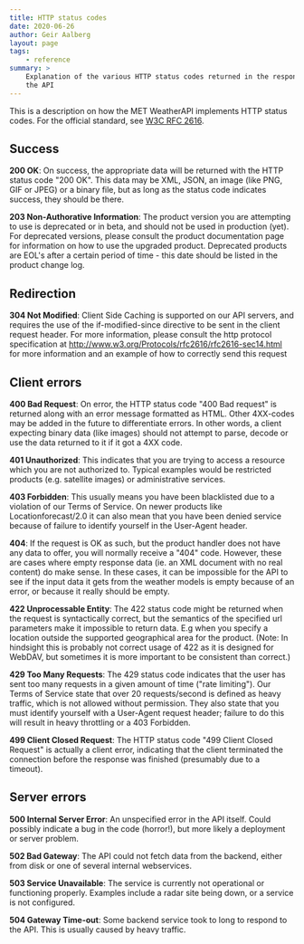 ```yaml
---
title: HTTP status codes
date: 2020-06-26
author: Geir Aalberg
layout: page
tags:
    - reference
summary: >
    Explanation of the various HTTP status codes returned in the response from
    the API
---
```


This is a description on how the MET WeatherAPI implements HTTP status codes.
For the official standard, see [W3C RFC 2616](https://www.w3.org/Protocols/rfc2616/rfc2616-sec10.html).

## Success

**200 OK**: On success, the appropriate data will be returned with the HTTP
status code "200 OK". This data may be XML, JSON, an image (like PNG, GIF
or JPEG) or a binary file, but as long as the status code indicates success,
they should be there.

**203 Non-Authorative Information**: The product version you are attempting to
use is deprecated or in beta, and should not be used in production (yet).
For deprecated versions, please consult the product documentation page for
information on how to use the upgraded product. Deprecated products are EOL's
after a certain period of time - this date should be listed in the product
change log.

## Redirection

**304 Not Modified**: Client Side Caching is supported on our API servers, and
requires the use of the if-modified-since directive to be sent in the client
request header. For more information, please consult the http protocol
specification at http://www.w3.org/Protocols/rfc2616/rfc2616-sec14.html for more
information and an example of how to correctly send this request

## Client errors

**400 Bad Request**: On error, the HTTP status code "400 Bad request" is
returned along with an error message formatted as HTML. Other 4XX-codes may be
added in the future to differentiate errors. In other words, a client expecting
binary data (like images) should not attempt to parse, decode or use the data
returned to it if it got a 4XX code.

**401 Unauthorized**: This indicates that you are trying to access a resource
which you are not authorized to. Typical examples would be restricted products
(e.g. satellite images) or administrative services.

**403 Forbidden**: This usually means you have been blacklisted due to a
violation of our Terms of Service. On newer products like Locationforecast/2.0
it can also mean that you have been denied service because of failure to
identify yourself in the User-Agent header.

**404**: If the request is OK as such, but the product handler does not have any
data to offer, you will normally receive a "404" code. However, these are cases
where empty response data (ie. an XML document with no real content) do make
sense. In these cases, it can be impossible for the API to see if the input data
it gets from the weather models is empty because of an error, or because it
really should be empty.

**422 Unprocessable Entity**: The 422 status code might be returned when the
request is syntactically correct, but the semantics of the specified url
parameters make it impossible to return data. E.g when you specify a location
outside the supported geographical area for the product. (Note: In hindsight
this is probably not correct usage of 422 as it is designed for WebDAV, but
sometimes it is more important to be consistent than correct.)

**429 Too Many Requests**: The 429 status code indicates that the user has sent
too many requests in a given amount of time ("rate limiting"). Our Terms of
Service state that over 20 requests/second is defined as heavy traffic, which is
not allowed without permission. They also state that you must identify yourself
with a User-Agent request header; failure to do this will result in heavy throttling
or a 403 Forbidden.

**499 Client Closed Request**: The HTTP status code "499 Client Closed Request"
is actually a client error, indicating that the client terminated the connection
before the response was finished (presumably due to a timeout).

## Server errors

**500 Internal Server Error**: An unspecified error in the API itself. Could
possibly indicate a bug in the code (horror!), but more likely a deployment or
server problem.

**502 Bad Gateway**: The API could not fetch data from the backend, either from
disk or one of several internal webservices.

**503 Service Unavailable**: The service is currently not operational or
functioning properly. Examples include a radar site being down, or a service is
not configured.

**504 Gateway Time-out**: Some backend service took to long to respond to the
API. This is usually caused by heavy traffic.
